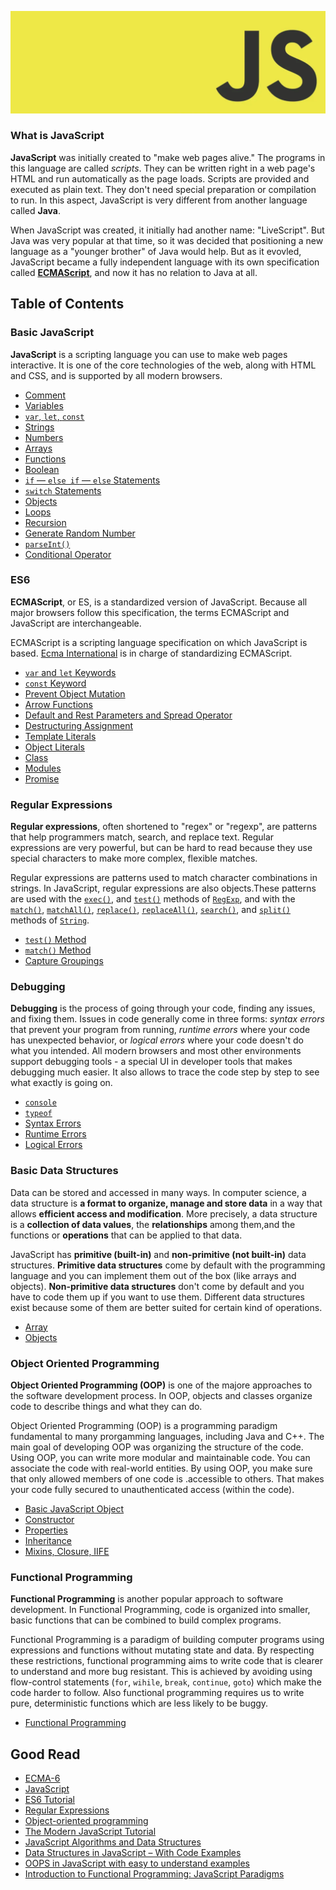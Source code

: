 ![javascript-header](../assets/img/javascript-header.png)

### What is JavaScript
**JavaScript** was initially created to "make web pages alive." The programs in this language are called *scripts*. They can be written right in a web page's HTML and run automatically as the page loads. Scripts are provided and executed as plain text. They don't need special preparation or compilation to run. In this aspect, JavaScript is very different from another language called **Java**.

When JavaScript was created, it initially had another name: "LiveScript". But Java was very popular at that time, so it was decided that positioning a new language as a "younger brother" of Java would help. But as it evovled, JavaScript became a fully independent language with its own specification called [**ECMAScript**](http://en.wikipedia.org/wiki/ECMAScript), and now it has no relation to Java at all.

## Table of Contents

### Basic JavaScript

**JavaScript** is a scripting language you can use to make web pages interactive. It is one of the core technologies of the web, along with HTML and CSS, and is supported by all modern browsers.

* [Comment](basics/comment-variables.md#comment)
* [Variables](basics/comment-variables.md#variables)
* [`var`, `let`, `const`](basics/var-let-const.md)
* [Strings](basics/string.md)
* [Numbers](basics/numbers.md)
* [Arrays](basics/array.md)
* [Functions](basics/functions.md)
* [Boolean](basics/boolean.md)
* [`if` — `else if` — `else` Statements](basics/if-else-if.md)
* [`switch` Statements](basics/swtich.md)
* [Objects](basics/objects.md)
* [Loops](basics/loops.md)
* [Recursion](basics/recursion.md)
* [Generate Random Number](basics/generate-random.md)
* [`parseInt()`](basics/parseInt.md)
* [Conditional Operator](basics/conditional-operator.md)

### ES6

**ECMAScript**, or ES, is a standardized version of JavaScript. Because all major browsers follow this specification, the terms ECMAScript and JavaScript are interchangeable.

ECMAScript is a scripting language specification on which JavaScript is based. [Ecma International](https://www.ecma-international.org/) is in charge of standardizing ECMAScript.

* [`var` and `let` Keywords](es6/var-let.md)
* [`const` Keyword](es6/const.md)
* [Prevent Object Mutation](es6/object-mutation.md)
* [Arrow Functions](es6/arrow-functions.md)
* [Default and Rest Parameters and Spread Operator](es6/functions.md)
* [Destructuring Assignment](es6/destructuring-assignment.md)
* [Template Literals](es6/template-literals.md)
* [Object Literals](es6/object-literals.md)
* [Class](es6/class.md)
* [Modules](es6/modules.md)
* [Promise](es6/promise.md)

### Regular Expressions
**Regular expressions**, often shortened to "regex" or "regexp", are patterns that help programmers match, search, and replace text. Regular expressions are very powerful, but can be hard to read because they use special characters to make more complex, flexible matches.

Regular expressions are patterns used to match character combinations in strings. In JavaScript, regular expressions are also objects.These patterns are used with the [`exec()`](https://developer.mozilla.org/en-US/docs/Web/JavaScript/Reference/Global_Objects/RegExp/exec), and [`test()`](https://developer.mozilla.org/en-US/docs/Web/JavaScript/Reference/Global_Objects/RegExp/test) methods of [`RegExp`](https://developer.mozilla.org/en-US/docs/Web/JavaScript/Reference/Global_Objects/RegExp), and with the [`match()`](https://developer.mozilla.org/en-US/docs/Web/JavaScript/Reference/Global_Objects/String/match), [`matchAll()`](https://developer.mozilla.org/en-US/docs/Web/JavaScript/Reference/Global_Objects/String/matchAll), [`replace()`](https://developer.mozilla.org/en-US/docs/Web/JavaScript/Reference/Global_Objects/String/replace), [`replaceAll()`](https://developer.mozilla.org/en-US/docs/Web/JavaScript/Reference/Global_Objects/String/replaceAll), [`search()`](https://developer.mozilla.org/en-US/docs/Web/JavaScript/Reference/Global_Objects/String/search), and [`split()`](https://developer.mozilla.org/en-US/docs/Web/JavaScript/Reference/Global_Objects/String/split) methods of [`String`](https://developer.mozilla.org/en-US/docs/Web/JavaScript/Reference/Global_Objects/String).

* [`test()` Method](regex/test-method.md)
* [`match()` Method](regex/match-method.md)
* [Capture Groupings](regex/capture-group.md)

### Debugging
**Debugging** is the process of going through your code, finding any issues, and fixing them. Issues in code generally come in three forms: *syntax errors* that prevent your program from running, *runtime errors* where your code has unexpected behavior, or *logical errors* where your code doesn't do what you intended. All modern browsers and most other environments support debugging tools - a special UI in developer tools that makes debugging much easier. It also allows to trace the code step by step to see what exactly is going on.

* [`console`](debugging/console.md)
* [`typeof`](debugging/typeof.md)
* [Syntax Errors](debugging/syntax-errors.md)
* [Runtime Errors](debugging/runtime-errors.md)
* [Logical Errors](debugging/logical-errors.md)

### Basic Data Structures
Data can be stored and accessed in many ways. In computer science, a data structure is **a format to organize, manage and store data** in a way that allows **efficient access and modification**. More precisely, a data structure is a **collection of data values**, the **relationships** among them,and the functions or **operations** that can be applied to that data.

JavaScript has **primitive (built-in)** and **non-primitive (not built-in)** data structures. **Primitive data structures** come by default with the programming language and you can implement them out of the box (like arrays and objects). **Non-primitive data structures** don't come by default and you have to code them up if you want to use them. Different data structures exist because some of them are better suited for certain kind of operations.

* [Array](data-structures/array.md)
* [Objects](data-structures/objects.md)

### Object Oriented Programming
**Object Oriented Programming (OOP)** is one of the majore approaches to the software development process. In OOP, objects and classes organize code to describe things and what they can do.

Object Oriented Programming (OOP) is a programming paradigm fundamental to many prorgamming languages, including Java and C++. The main goal of developing OOP was organizing the structure of the code. Using OOP, you can write more modular and maintainable code. You can associate the code with real-world entities. By using OOP, you make sure that only allowed members of one code is .accessible to others. That makes your code fully secured to unauthenticated access (within the code).

* [Basic JavaScript Object](oop/object.md)
* [Constructor](oop/constructor.md)
* [Properties](oop/properties.md)
* [Inheritance](oop/inheritance.md)
* [Mixins, Closure, IIFE](oop/mixins-closure-iife.md)

### Functional Programming
**Functional Programming** is another popular approach to software development. In Functional Programming, code is organized into smaller, basic functions that can be combined to build complex programs.

Functional Programming is a paradigm of building computer programs using expressions and functions without mutating state and data. By respecting these restrictions, functional programming aims to write code that is clearer to understand and more bug resistant. This is achieved by avoiding using flow-control statements (`for`, `wihile`, `break`, `continue`, `goto`) which make the code harder to follow. Also functional programming requires us to write pure, deterministic functions which are less likely to be buggy.

* [Functional Programming](functional-programming/introduction.md)

## Good Read
* [ECMA-6](https://www.ecma-international.org/publications-and-standards/standards/ecma-6/)
* [JavaScript](https://developer.mozilla.org/en-US/docs/Web/JavaScript)
* [ES6 Tutorial](https://www.javascripttutorial.net/es6/)
* [Regular Expressions](https://developer.mozilla.org/en-US/docs/Web/JavaScript/Guide/Regular_Expressions)
* [Object-oriented programming](https://developer.mozilla.org/en-US/docs/Learn/JavaScript/Objects/Object-oriented_programming)
* [The Modern JavaScript Tutorial](https://javascript.info/)
* [JavaScript Algorithms and Data Structures](https://www.freecodecamp.org/learn/javascript-algorithms-and-data-structures/)
* [Data Structures in JavaScript – With Code Examples](https://www.freecodecamp.org/news/data-structures-in-javascript-with-examples/)
* [OOPS in JavaScript with easy to understand examples](https://dev.to/nehal_mahida/oops-in-javascript-with-easy-to-understand-examples-2ppn)
* [Introduction to Functional Programming: JavaScript Paradigms](https://www.toptal.com/javascript/functional-programming-javascript)